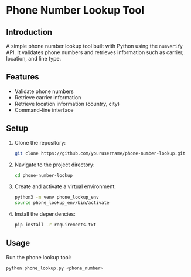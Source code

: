# Phone Number Lookup Tool

## Introduction
A simple phone number lookup tool built with Python using the `numverify` API. It validates phone numbers and retrieves information such as carrier, location, and line type.

## Features
- Validate phone numbers
- Retrieve carrier information
- Retrieve location information (country, city)
- Command-line interface

## Setup
1. Clone the repository:
    ```sh
    git clone https://github.com/yourusername/phone-number-lookup.git
    ```
2. Navigate to the project directory:
    ```sh
    cd phone-number-lookup
    ```
3. Create and activate a virtual environment:
    ```sh
    python3 -m venv phone_lookup_env
    source phone_lookup_env/bin/activate
    ```
4. Install the dependencies:
    ```sh
    pip install -r requirements.txt
    ```

## Usage
Run the phone lookup tool:
```sh
python phone_lookup.py <phone_number>

